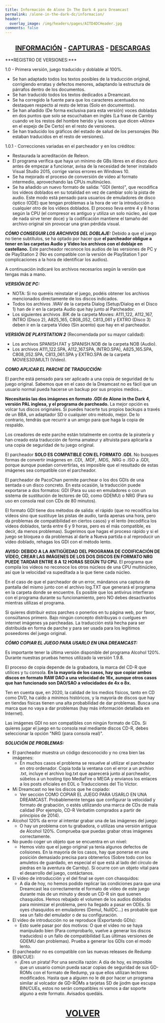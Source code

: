 ```yaml
---
title: Información de Alone In The Dark 4 para Dreamcast
permalink: /alone-in-the-dark-dc/informacion/
header:
  overlay_image: /img/headers/pages/AITD4DCHeader.jpg
comments: false
---
```


<h2 style="text-align: center;"><strong><a href="/alone-in-the-dark-dc/informacion/">INFORMACIÓN</a> - <a href="/alone-in-the-dark-dc/capturas/">CAPTURAS</a> - <a href="/alone-in-the-dark-dc/descargar/">DESCARGAS</a></strong></h2>
***REGISTRO DE VERSIONES:***

1.0 - Primera versión, juego traducido y doblable al 100%.

* Se han adaptado todos los textos posibles de la traducción original, corrigiendo erratas 
y defectos menores, adaptando la estructura de párrafos dentro de los documentos.  
* Se han traducido todos los textos dedicados a Dreamcast.  
* Se ha corregido la fuente para que los caracteres acentuados no destaquen respecto al 
resto de letras (Solo en documentos).  
* Se han añadido (De forma exclusiva para esta versión) voces dobladas en dos puntos que 
solo se escuchaban en inglés (La frase de Carnby cuando ve los restos del hombre herido y 
las voces que dicen &laquo;Aline&raquo; en el espejo de De Certo) en el resto de versiones.  
* Se han traducido los gráficos del estado de salud de los personajes (No estaban traducidos 
en el resto de versiones).

1.0.1 - Correcciones variadas en el parcheador y en los créditos:
* Restaurada la acreditación de Releon.
* El programa verifica que haya un mínimo de GBs libres en el 
disco duro antes de empezar a funcionar, avisa de la necesidad de 
tener instalado Visual Studio 2015, corrige varios errores en 
Windows 10.
* Se ha mejorado el proceso de conversión de vídeo al formato 
intermedio, aprovechando las CPUs multinúcleo.
* Se ha añadido un nuevo formato de salida: "GDI (lento)", que 
recodifica los vídeos doblados en su totalidad en vez de cambiar 
solo la pista de audio. Este modo está pensado para usuarios de 
emuladores de disco óptico (ODE) que tengan problemas a la hora de 
ver la introducción o cualquier otro de los vídeos doblados.
El proceso lleva entre 4 y 8 horas según la CPU (el compresor 
es antiguo y utiliza un solo núcleo, así que de nada sirve tener 
doce) y la codificación mantiene el tamaño del archivo original 
sin provocar una gran pérdida visual.

***CÓMO CONSEGUIR LOS ARCHIVOS DEL DOBLAJE:***
Debido a que el juego no tiene subtítulos, se ha optado por hacer que **el 
parcheador obligue a tener en las carpetas Audio y Video los archivos con el 
doblaje en castellano.** Este parcheador reconoce los audios de las versiones 
de PC y de PlayStation 2 (No es compatible con la versión de PlayStation 1 
por complicaciones a la hora de identificar los audios).

A continuación indicaré los archivos necesarios según la versión que tengas más a mano.

***VERSIÓN DE PC:***

* NOTA: Si no queréis reinstalar el juego, podéis obtener los archivos mencionados directamente 
de los discos indicados.  
* Todos los archivos .WAV de la carpeta Dialog (Setup/Dialog en el Disco 1) han de ir en la carpeta 
Audio que hay junto al Parcheador.  
* Los siguientes archivos .BIK de la carpeta Movies: A111_122, A112_167, INTRO (Disco 2), A825_165, 
C808_052, C813_061 y EXTRO (Disco 3) deben ir en la carpeta Video (Sin acento) que hay en el 
parcheador.

***VERSIÓN DE PLAYSTATION 2*** (Recomendada por su mayor calidad):

* Los archivos SPANISH.FAT y SPANISH.NOB de la carpeta NOB (Audio).  
* Los archivos A111_122.SPA, A112_167.SPA, INTRO.SPA), A825_165.SPA, C808_052.SPA, C813_061.SPA 
y EXTRO.SPA de la carpeta MOVIES30\MULTI (Video).

***COMO APLICAR EL PARCHE DE TRADUCCIÓN:***

El parche está pensado para ser aplicado a una copia de seguridad de tu juego
original. Sabemos que en el caso de la Dreamcast no es fácil que un usuario
normal pueda hacerse un backup por sus propios medios...

**Necesitarás las dos imágenes en formato .GDI de Alone in the Dark 4, versión 
PAL inglesa, y el programa de parcheado.** La mejor opción es volcar tus 
discos originales. Si puedes hacerte tus propios backups a través de un BBA, 
un adaptador SD o cualquier otro método, mejor. De lo contrario, tendrás que 
recurrir a un amigo para que haga la copia de respaldo.

Los creadores de este parche están totalmente en contra de la piratería y 
han creado esta traducción de forma amateur y altruista para aplicarla a una 
copia de seguridad de tu juego original.

El parcheador **SOLO ES COMPATIBLE CON EL FORMATO .GDI.** No busques formas de 
convertir imágenes en .CDI, .MDF, .MDS, .NRG o .ISO a .GDI, porque aunque 
puedan convertirlas, es imposible que el resultado de estas imágenes sea 
compatible con el parcheador.

El parcheador de PacoChan permite parchear o los dos GDIs de una sentada o 
un disco concreto. En esta ocasión, la traducción puede exportarse a dos 
formatos: GDI (Para su uso en emuladores o con un sistema de sustitución de 
lectores de GD, como GDEMU) o NRG (Para su uso en consola real con CDs de 
80 minutos).

El formato GDI tiene dos métodos de salida: el rápido (que no recodifica los 
vídeos sino que sustituye las pistas de audio, tarda apenas una hora, pero 
da problemas de compatibilidad en ciertos casos) y el lento (recodifica los 
vídeos doblados, tarda entre 6 y 9 horas, pero es el más compatible, es 
decir, da menos problemas). Sugerimos que hagas el proceso rápido y si el 
juego se bloquea o da problemas al darle a Nueva partida o al reproducir un 
vídeo doblado, rehagas los GDI con el método lento.

**AVISO: DEBIDO A LA ANTIGÜEDAD DEL PROGRAMA DE CODIFICACIÓN DE VÍDEO, CREAR 
LAS IMÁGENES DE LOS DOS DISCOS EN FORMATO NRG PUEDE TARDAR ENTRE 8 A 12 
HORAS SEGÚN TU CPU.** El programa que compila los vídeos no reconoce los otros 
núcleos de una CPU multinúcleo, así que la velocidad va supeditada a la que 
tiene cada núcleo.

En el caso de que el parcheador de un error, mándanos una captura de 
pantalla del mismo junto con el archivo log.TXT que generará el programa en 
la carpeta donde se encuentre. Es posible que los antivirus interfieran con 
el programa durante su funcionamiento, pero NO debes desactivarlos mientras 
utilizas el programa.

Si quieres distribuir estos parches o ponerlos en tu página web, por favor, 
consúltanos primero. Bajo ningún concepto distribuyas o cuelgues en internet 
imágenes ya parcheadas. La traducción está hecha para ser distribuida en 
forma de parche y para ser usada para los legitimos poseedores del juego 
original.

***CÓMO COPIAR EL JUEGO PARA USARLO EN UNA DREAMCAST:***

Es importante tener la última versión disponible del programa Alcohol 120%. 
Durante nuestras pruebas hemos utilizado la versión 1.9.8.

El proceso de copia depende de la grabadora, la marca del CD-R que utilices 
y tu consola. **En la mayoría de los casos, hay que copiar ambos discos en 
formato RAW DAO a una velocidad de 16x, aunque otros casos que han 
funcionado son DAO/SAO a velocidades de 4x o 8x.**

Ten en cuenta que, en 2020, la calidad de los medios físicos, tanto en CD 
como DVD, ha caído a mínimos históricos, y la mayoría de discos que hay en 
tiendas físicas tienen una alta probabilidad de dar problemas. Busca una 
marca que no vaya a dar problemas (hay más información detallada en 
Internet).

Las imágenes GDI no son compatibles con ningún formato de CDs. 
Si quieres jugar el juego en tu consola real mediante discos CD-R, debes 
seleccionar la opción "NRG (para consola real)".

***SOLUCIÓN DE PROBLEMAS:***

* El parcheador muestra un código desconocido y no crea bien las imágenes: 
     * En muchos casos el problema se resuelve al utilizar el parcheador en 
     otro ordenador. Copia toda la ventana con el error a un archivo .txt, 
     incluye el archivo log.txt que aparecerá junto al parcheador, súbelos a 
     un hosting tipo MediaFire o MEGA y envíanos los enlaces a los posts 
     oficiales en EOL o Traducciones del Tío Víctor.
* Mi Dreamcast no lee los discos que he copiado:
     * Ver sección COMO COPIAR EL JUEGO PARA USARLO EN UNA DREAMCAST. 
     Probablemente tengas que configurar la velocidad y formato de 
     grabación, o estés utilizando una marca de CDs de mala calidad 
     (Por ejemplo, CD-R Verbatim comprados a partir de principios de 2014).
* Alcohol 120% da error al intentar grabar una de las imágenes del juego:
     * O hay un problema con tu grabadora, o utilizas una versión antigua de 
     Alcohol 120%. Comprueba que puedas grabar otras imágenes correctamente.
* No puedo coger un objeto que se encuentra en un nivel:
     * Hemos visto que el juego original ya tenía algunos defectos de 
     colisiones. En la mayoría de los casos, hay que ponerse en una posición 
     demasiado precisa para obtenerlos (Sobre todo con los amuletos de 
     guardado, en especial el que está al lado del círculo de piedras
     en la aventura de Carnby). Si ocurre con un objeto vital para el 
     desarrollo del juego, contáctanos.
* El vídeo de introducción y el del final se oyen con chasquidos:
     * A día de hoy, no hemos podido replicar las condiciones para que una 
     Dreamcast lea correctamente el formato de vídeo de este juego durante 
     más de un minuto y desde un CD-R sin que suenen chasquidos. 
     Hemos rebajado el volumen de los audios doblados para minimizar el 
     problema, pero ha llegado a pasar en ODEs. Si oyes chasquidos en 
     emuladores (Demul, NullDC...) es probable que sea un fallo del emulador 
     o de su configuración.
* El vídeo de introducción no se reproduce (Exportando GDIs):
    * Esto suele pasar por dos motivos: O que el vídeo no se haya manipulado 
    bien (Para comprobarlo, vuelve a generar los discos traducidos) o un 
    fallo de compatibilidad (Las últimas versiones de GDEMU dan problemas).
    Prueba a generar los GDIs con el modo lento.
* El parcheador no es compatible con las nuevas releases de Redump
   (BIN/CUE):
    * ¡Eres un pirata! Por una sencilla razón: A día de hoy, es imposible que 
    un usuario común pueda sacar copias de seguridad de sus GD-ROMs con el 
    formato de Redump, ya que ellos utilizan lectores modificados. Hasta que 
    a alguien no le dé por hacer un programa similar al volcador de GD-ROMs 
    a tarjetas SD de jjodm que escupa BIN/CUEs, estos no serán compatibles 
    ni vamos a dar soporte alguno a este formato. Avisados quedáis.

<h1 style="text-align: center;"><strong><a href="/alone-in-the-dark-dc/">VOLVER</a></strong></h1>


